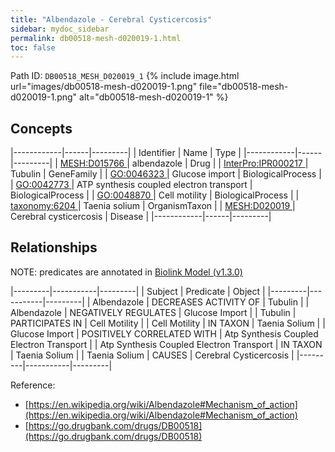 ```yaml
---
title: "Albendazole - Cerebral Cysticercosis"
sidebar: mydoc_sidebar
permalink: db00518-mesh-d020019-1.html
toc: false 
---
```



Path ID: `DB00518_MESH_D020019_1`
{% include image.html url="images/db00518-mesh-d020019-1.png" file="db00518-mesh-d020019-1.png" alt="db00518-mesh-d020019-1" %}

## Concepts

|------------|------|---------|
| Identifier | Name | Type    |
|------------|------|---------|
| <a href="https://identifiers.org/MESH:D015766">MESH:D015766 </a> | albendazole | Drug |
| <a href="https://identifiers.org/InterPro:IPR000217">InterPro:IPR000217 </a> | Tubulin | GeneFamily |
| <a href="https://identifiers.org/GO:0046323">GO:0046323 </a> | Glucose import | BiologicalProcess |
| <a href="https://identifiers.org/GO:0042773">GO:0042773 </a> | ATP synthesis coupled electron transport | BiologicalProcess |
| <a href="https://identifiers.org/GO:0048870">GO:0048870 </a> | Cell motility | BiologicalProcess |
| <a href="https://identifiers.org/taxonomy:6204">taxonomy:6204 </a> | Taenia solium | OrganismTaxon |
| <a href="https://identifiers.org/MESH:D020019">MESH:D020019 </a> | Cerebral cysticercosis | Disease |
|------------|------|---------|

## Relationships


NOTE: predicates are annotated in <a href="https://github.com/biolink/biolink-model/releases/tag/v1.3.0">Biolink Model (v1.3.0)</a>

|---------|-----------|---------|
| Subject | Predicate | Object  |
|---------|-----------|---------|
| Albendazole | DECREASES ACTIVITY OF | Tubulin |
| Albendazole | NEGATIVELY REGULATES | Glucose Import |
| Tubulin | PARTICIPATES IN | Cell Motility |
| Cell Motility | IN TAXON | Taenia Solium |
| Glucose Import | POSITIVELY CORRELATED WITH | Atp Synthesis Coupled Electron Transport |
| Atp Synthesis Coupled Electron Transport | IN TAXON | Taenia Solium |
| Taenia Solium | CAUSES | Cerebral Cysticercosis |
|---------|-----------|---------|

Reference: 
  - [https://en.wikipedia.org/wiki/Albendazole#Mechanism_of_action](https://en.wikipedia.org/wiki/Albendazole#Mechanism_of_action)
  - [https://go.drugbank.com/drugs/DB00518](https://go.drugbank.com/drugs/DB00518)
